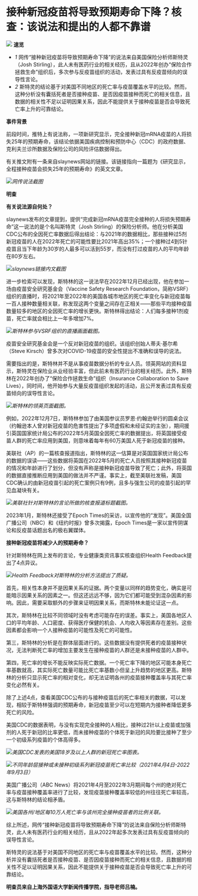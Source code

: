# 接种新冠疫苗将导致预期寿命下降？核查：该说法和提出的人都不靠谱

![](https://inews.gtimg.com/om_bt/OWi-OZyVIDyhgCp5RlbVUzV_NaJB8TQ9ikN4Uk17HXDQsAA/1000)
**速览**

  * _1_ 网传“接种新冠疫苗将导致预期寿命下降”的说法来自美国保险分析师斯特灵（Josh Stirling），此人未有医药行业的相关经历，且从2022年创办“保险合作拯救生命”组织后，多次参与反疫苗组织的活动，发表过具有反疫苗倾向的误导性言论。
  * _2_ 斯特灵的结论基于对美国不同地区的死亡率与疫苗覆盖水平的比较。然而，这种分析没有囊括死者是否接种疫苗、是否因疫苗接种而死亡的相关信息，且数据的相关性不足以证明因果关系，因此不能提供关于接种疫苗是否会导致死亡率上升的可靠结论。

**事件背景**

前段时间，推特上有说法称，一项新研究显示，完全接种新冠mRNA疫苗的人将损失25年的预期寿命，该结论依据美国疾病控制和预防中心（CDC）的政府数据、克利夫兰诊所数据及保险公司的风险评估数据得出。

有关推文附有一条来自slaynews网站的链接。该链接指向一篇题为《研究显示，全程接种疫苗会损失25年的预期寿命》的英文文章。

![](https://inews.gtimg.com/om_bt/OeSW68N77NgwZkSqtqtAjIgFlW5NyG2Ge02V1GzsZiaZ4AA/1000)_网传说法截图_

**明查**

**有关说法源自何处？**

slaynews发布的文章提到，提供“完成新冠mRNA疫苗完全接种的人将损失预期寿命”这一说法的是个名叫斯特灵（Josh
Stirling）的保险分析师。他在分析美国CDC公布的全因死亡率数据后得出结论：与2021年的数据相比，那些接种过5剂新冠疫苗的人在2022年死亡的可能性要比2021年高出35%；一个接种过4到5针疫苗且当下年龄为30岁的人最多可以活到55岁，而没有打过疫苗的人的平均年龄在80岁左右。

![](https://inews.gtimg.com/om_bt/OSF7_L06T4OhiDptXUA7M3-u4k0p_Sg0viHi3gDhSeiaIAA/1000)_slaynews链接内文截图_

进一步检索可以发现，斯特林的这一说法早在2022年12月已经出现，他在参加一场由疫苗安全研究基金会（Vaccine Safety Research
Foundation，简称VSRF）组织的直播时，将2021年至2022年的美国各城市地区的死亡率变化与新冠疫苗每一百人接种数量相关联，称发现这两个变量之间存在正相关——那些平均接种疫苗数量较多的地区的全因死亡率的增长更快。斯特林得出结论：人们每多接种1剂疫苗，死亡率就会相比上一年多增加7%。

![](https://inews.gtimg.com/om_bt/O9xZOT8idbv4EZDdSv8O25UFh0G1JbbuJuYtFMW3_90UoAA/1000)_斯特林参与VSRF组织的直播画面截图。_

疫苗安全研究基金会是一个反对新冠疫苗的组织。该组织创始人蒂夫·基尔希（Steve Kirsch）曾多次对COVID-19疫苗的安全性提出不准确和误导的说法。

需要指出的是，斯特林并不是从事疫苗数据分析的专业人员。领英网站的资料显示，斯特灵在保险业从业经验丰富，但此前未有医药行业的相关经历。此外，斯特林在2022年创办了“保险合作拯救生命”组织（Insurance
Collaboration to Save Lives），同时间，他开始参与大量反疫苗组织发起的活动，且公开发表过具有反疫苗倾向的误导性言论。

![](https://inews.gtimg.com/om_bt/OqLb69e8cDpWKG3ddYC03UWLAzwFlBZctZrgRFYGa44U4AA/1000)_斯特林的领英页面截图。_

例如，2022年12月7日，斯特林参加了由美国参议员罗恩·约翰逊举行的圆桌会议（约翰逊本人曾对新冠疫苗的危害性提出了多项虚假和未经证实的主张），期间援引英国国家统计局公布的2022年5月英国全因死亡率的数据提出，将英国接受疫苗人群的死亡率应用到美国，则意味着每年有60万美国人死于新冠疫苗的接种。

美联社（AP）的一篇核查报道指出，斯特林的这一估算是对英国国家统计局公布的数据的误读——这些数据将英国在2022年5月的死亡人员按照其接种新冠疫苗的情况和年龄进行了划分，但没有声称是接种新冠疫苗导致了死亡；此外，将英国的数据直接推断应用到美国的做法并不严谨。事实上，截至美联社发稿，美国CDC确认的由新冠疫苗引起的死亡案例只有9例，且多与强生公司的疫苗引起的罕见血凝块有关。

![](https://inews.gtimg.com/om_bt/ORki6Yv30VuotG2QdgrB6XJ0SJ1y3MkG1s4-VevuTeaB8AA/1000)_美联社针对斯特林的言论所做的核查报道标题截图。_

2023年1月，斯特林还接受了Epoch Times的采访，以宣传他的“发现”。美国全国广播公司（NBC）和《纽约时报》曾多次揭露，Epoch
Times是一家以宣传阴谋论和反疫苗话题出名的极右翼媒体。

**接种新冠疫苗将减少人的预期寿命？**

针对斯特林在网上发布的言论，专业健康类资讯事实核查组织Health Feedback提出了4点异议。

![](https://inews.gtimg.com/om_bt/OSrKHxe2tVWgY--P13_txGHWfAqcq7cIVUkbxcQYG4troAA/1000)_Health Feedback对斯特林的分析方法提出了质疑。_

首先，相关性本身并不是因果关系的证据。两个变量以同样的趋势变化，确实是可能暗示因果关系的因素之一。但这还远远不够，因为它们都可能受到混杂因素的影响。因此，需要采取额外的步骤来证明因果关系，而斯特林未能论证这一点。

其次，斯特林在比较不同领域时没有考虑可能存在的误差。事实上，美国各地区人口的平均年龄、人口密度、获得医疗保健的机会、人均收入等因素存在差别。这些因素都会影响一个人接种疫苗的可能性及死亡的可能性。

第三，斯特林的分析是在群体层面进行的。这些数据没有提供死者的疫苗接种状况，无法判断死亡率的增加主要发生在接种疫苗的人群还是未接种疫苗的人群中。

第四，死亡率的增长不能反映实际死亡数据。一个死亡率下降的地区可能本身死亡率基数就高，其实际死亡数量可能比死亡率基数小但呈上升趋势的地区更高。斯特林的分析只显示死亡率的相对变化，却无法证明各州的疫苗接种覆盖率与其死亡率变化必然有关。

除了上述4点，查看美国CDC公布的与接种疫苗后的死亡率相关的数据，可以发现，相较于斯特林强调的预期寿命，新冠疫苗至少可以在短期内为接种者降低更多死亡的风险。

美国CDC的数据表明，与没有实现完全接种的人相比，接种过2针以上疫苗或加强剂的人死于新冠的比率更低，而未接种疫苗的个体死于新冠的风险要比接种了至少一个初级系列疫苗的个体高得多。

![](https://inews.gtimg.com/om_bt/OFv_UW0K10QEcRxA2iRgD99MOZJ4-_SQR_ma6YkttrgaYAA/1000)_美国CDC发表的美国18岁及以上人群的新冠死亡率图表。_

![](https://inews.gtimg.com/om_bt/ODZSLa6UzNWFyIRacafs66nZrbWF-AeSruK7eHxozhgNsAA/1000)_不同年龄层接种或未接种初级系列新冠疫苗死亡率比较（2021年4月4日-2022年9月3日）_

美国广播公司（ABC
News）将2021年4月至2022年3月期间每个州的绝对死亡率与疫苗接种覆盖率进行了比较，发现疫苗接种覆盖率较低的州往往死亡率较高，这与斯特林的结论相矛盾。

![](https://inews.gtimg.com/om_bt/OHh-rKRd_FgyvqemKdOu5YXMsxReZv0RtXMRIlQeghwcYAA/1000)_美国各州/地区每10万人死亡率与该州完全接种疫苗者的比例关联。_

综上所述，网传“接种新冠疫苗将导致预期寿命下降”的说法来自保险分析师斯特灵，此人未有医药行业的相关经历，且从2022年起多次发表过具有反疫苗倾向的误导性言论。

斯特灵的说法基于对美国不同地区的死亡率与疫苗覆盖水平的比较。然而，这种分析并没有囊括死者是否接种疫苗、是否因疫苗接种而死亡的相关信息，且数据的相关性不足以证明因果关系，因此不能提供关于接种疫苗是否会导致死亡率上升的可靠结论。

**明查员来自上海外国语大学新闻传播学院，指导老师吕楠。**

